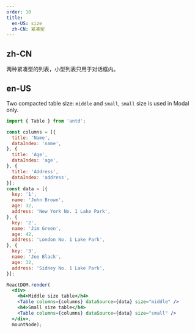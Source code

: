 ```yaml
---
order: 10
title:
  en-US: size
  zh-CN: 紧凑型
---
```


## zh-CN

两种紧凑型的列表，小型列表只用于对话框内。

## en-US

Two compacted table size: `middle` and `small`, `small` size is used in Modal only.

````jsx
import { Table } from 'antd';

const columns = [{
  title: 'Name',
  dataIndex: 'name',
}, {
  title: 'Age',
  dataIndex: 'age',
}, {
  title: 'Address',
  dataIndex: 'address',
}];
const data = [{
  key: '1',
  name: 'John Brown',
  age: 32,
  address: 'New York No. 1 Lake Park',
}, {
  key: '2',
  name: 'Jim Green',
  age: 42,
  address: 'London No. 1 Lake Park',
}, {
  key: '3',
  name: 'Joe Black',
  age: 32,
  address: 'Sidney No. 1 Lake Park',
}];

ReactDOM.render(
  <div>
    <h4>Middle size table</h4>
    <Table columns={columns} dataSource={data} size="middle" />
    <h4>Small size table</h4>
    <Table columns={columns} dataSource={data} size="small" />
  </div>,
  mountNode);
````

<style>#components-table-demo-size h4 { margin-bottom: 16px; }</style>
